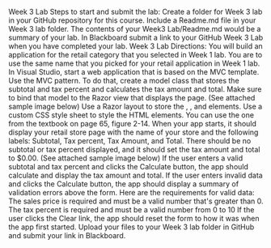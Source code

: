 
Week 3 Lab Steps to start and submit the lab: Create a folder for Week 3 lab in your GitHub repository for this course. Include a Readme.md file in your Week 3 lab folder. The contents of your Week3 Lab/Readme.md would be a summary of your lab. In Blackboard submit a link to your GitHub Week 3 Lab when you have completed your lab. Week 3 Lab Directions: You will build an application for the retail category that you selected in Week 1 lab. You are to use the same name that you picked for your retail application in Week 1 lab. In Visual Studio, start a web application that is based on the MVC template. Use the MVC pattern. To do that, create a model class that stores the subtotal and tax percent and calculates the tax amount and total. Make sure to bind that model to the Razor view that displays the page. (See attached sample image below) Use a Razor layout to store the , , and elements. Use a custom CSS style sheet to style the HTML elements. You can use the one from the textbook on page 65, figure 2-14. When your app starts, it should display your retail store page with the name of your store and the following labels: Subtotal, Tax percent, Tax Amount, and Total. There should be no subtotal or tax percent displayed, and it should set the tax amount and total to $0.00. (See attached sample image below) If the user enters a valid subtotal and tax percent and clicks the Calculate button, the app should calculate and display the tax amount and total. If the user enters invalid data and clicks the Calculate button, the app should display a summary of validation errors above the form. Here are the requirements for valid data: The sales price is required and must be a valid number that's greater than 0. The tax percent is required and must be a valid number from 0 to 10 If the user clicks the Clear link, the app should reset the form to how it was when the app first started. Upload your files to your Week 3 lab folder in GitHub and submit your link in Blackboard.